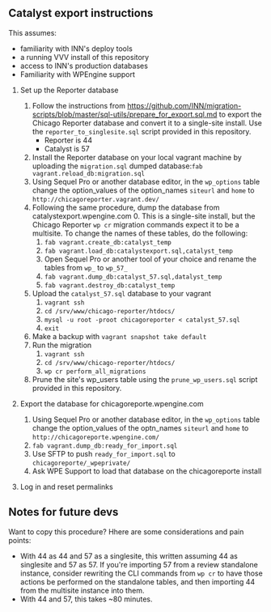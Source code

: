 ## Catalyst export instructions

This assumes:
- familiarity with INN's deploy tools
- a running VVV install of this repository
- access to INN's production databases
- Familiarity with WPEngine support

1. Set up the Reporter database
	1. Follow the instructions from https://github.com/INN/migration-scripts/blob/master/sql-utils/prepare_for_export.sql.md to export the Chicago Reporter database and convert it to a single-site install. Use the `reporter_to_singlesite.sql` script provided in this repository.
		- Reporter is 44
		- Catalyst is 57
	2. Install the Reporter database on your local vagrant machine by uploading the `migration.sql` dumped database:`fab vagrant.reload_db:migration.sql`
	3. Using Sequel Pro or another database editor, in the `wp_options` table change the option_values of the option_names `siteurl` and `home` to `http://chicagoreporter.vagrant.dev/`
	4. Following the same procedure, dump the database from catalystexport.wpengine.com
		0. This is a single-site install, but the Chicago Reporter `wp cr` migration commands expect it to be a multisite. To change the names of these tables, do the following:
		1. `fab vagrant.create_db:catalyst_temp`
		2. `fab vagrant.load_db:catalystexport.sql,catalyst_temp`
		3. Open Sequel Pro or another tool of your choice and rename the tables from `wp_` to `wp_57_`
		4. `fab vagrant.dump_db:catalyst_57.sql,datalyst_temp`
		5. `fab vagrant.destroy_db:catalyst_temp`
	5. Upload the `catalyst_57.sql` database to your vagrant
		1. `vagrant ssh`
		2. `cd /srv/www/chicago-reporter/htdocs/`
		3. `mysql -u root -proot chicagoreporter < catalyst_57.sql`
		4. `exit`
	6. Make a backup with `vagrant snapshot take default`
	4. Run the migration
		1. `vagrant ssh`
		2. `cd /srv/www/chicago-reporter/htdocs/`
		3. `wp cr perform_all_migrations `
	5. Prune the site's wp_users table using the `prune_wp_users.sql` script provided in this repository.

4. Export the database for chicagoreporte.wpengine.com
	1. Using Sequel Pro or another database editor, in the `wp_options` table change the option_values of the optn_names `siteurl` and `home` to `http://chicagoreporte.wpengine.com/`
	2. `fab vagrant.dump_db:ready_for_import.sql`
	3. Use SFTP to push `ready_for_import.sql` to `chicagoreporte/_wpeprivate/`
	4. Ask WPE Support to load that database on the chicagoreporte install

5. Log in and reset permalinks


## Notes for future devs

Want to copy this procedure? Hhere are some considerations and pain points:

- With 44 as 44 and 57 as a singlesite, this written assuming 44 as singlesite and 57 as 57. If you're importing 57 from a review standalone instance, consider rewriting the CLI commands from `wp cr` to have those actions be performed on the standalone tables, and then importing 44 from the multisite instance into them.
- With 44 and 57, this takes ~80 minutes.

